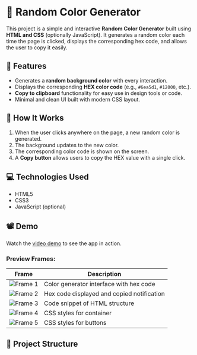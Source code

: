 # 🎨 Random Color Generator

This project is a simple and interactive **Random Color Generator** built using **HTML and CSS** (optionally JavaScript). It generates a random color each time the page is clicked, displays the corresponding hex code, and allows the user to copy it easily.

## 🚀 Features

- Generates a **random background color** with every interaction.
- Displays the corresponding **HEX color code** (e.g., `#6ea5d1`, `#12000`, etc.).
- **Copy to clipboard** functionality for easy use in design tools or code.
- Minimal and clean UI built with modern CSS layout.

## 🧪 How It Works

1. When the user clicks anywhere on the page, a new random color is generated.
2. The background updates to the new color.
3. The corresponding color code is shown on the screen.
4. A **Copy button** allows users to copy the HEX value with a single click.

## 💻 Technologies Used

- HTML5
- CSS3
- JavaScript (optional)

## 📽 Demo

Watch the [video demo](./1748589325415876%202.mp4) to see the app in action.

### Preview Frames:

| Frame | Description |
|-------|-------------|
| ![Frame 1](./frame1.jpg) | Color generator interface with hex code |
| ![Frame 2](./frame2.jpg) | Hex code displayed and copied notification |
| ![Frame 3](./frame3.jpg) | Code snippet of HTML structure |
| ![Frame 4](./frame4.jpg) | CSS styles for container |
| ![Frame 5](./frame5.jpg) | CSS styles for buttons |

## 📂 Project Structure





